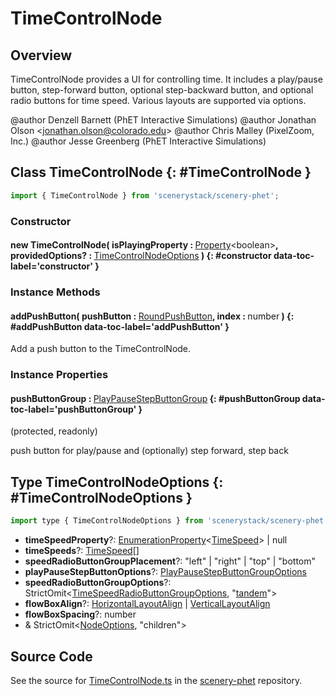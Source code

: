 # TimeControlNode

## Overview

TimeControlNode provides a UI for controlling time.  It includes a play/pause button, step-forward button,
optional step-backward button, and optional radio buttons for time speed. Various layouts are supported via options.

@author Denzell Barnett (PhET Interactive Simulations)
@author Jonathan Olson &lt;jonathan.olson@colorado.edu&gt;
@author Chris Malley (PixelZoom, Inc.)
@author Jesse Greenberg (PhET Interactive Simulations)

## Class TimeControlNode {: #TimeControlNode }


```js
import { TimeControlNode } from 'scenerystack/scenery-phet';
```
### Constructor

#### new TimeControlNode( isPlayingProperty : <span style="font-weight: 400;">[Property](../axon/Property.md)&lt;<span style="color: hsla(calc(var(--md-hue) + 180deg),80%,40%,1);">boolean</span>&gt;</span>, providedOptions? : <span style="font-weight: 400;">[TimeControlNodeOptions](../scenery-phet/TimeControlNode.md#TimeControlNodeOptions)</span> ) {: #constructor data-toc-label='constructor' }

### Instance Methods

#### addPushButton( pushButton : <span style="font-weight: 400;">[RoundPushButton](../sun/RoundPushButton.md)</span>, index : <span style="font-weight: 400;"><span style="color: hsla(calc(var(--md-hue) + 180deg),80%,40%,1);">number</span></span> ) {: #addPushButton data-toc-label='addPushButton' }

Add a push button to the TimeControlNode.

### Instance Properties

#### pushButtonGroup : <span style="font-weight: 400;">[PlayPauseStepButtonGroup](../scenery-phet/PlayPauseStepButtonGroup.md)</span> {: #pushButtonGroup data-toc-label='pushButtonGroup' }

(protected, readonly)

push button for play/pause and (optionally) step forward, step back



## Type TimeControlNodeOptions {: #TimeControlNodeOptions }


```js
import type { TimeControlNodeOptions } from 'scenerystack/scenery-phet';
```
- **timeSpeedProperty**?: [EnumerationProperty](../axon/EnumerationProperty.md)&lt;[TimeSpeed](../scenery-phet/TimeSpeed.md)&gt; | <span style="color: hsla(calc(var(--md-hue) + 180deg),80%,40%,1);">null</span>
- **timeSpeeds**?: [TimeSpeed](../scenery-phet/TimeSpeed.md)[]
- **speedRadioButtonGroupPlacement**?: "left" | "right" | "top" | "bottom"
- **playPauseStepButtonOptions**?: [PlayPauseStepButtonGroupOptions](../scenery-phet/PlayPauseStepButtonGroup.md#PlayPauseStepButtonGroupOptions)
- **speedRadioButtonGroupOptions**?: StrictOmit&lt;[TimeSpeedRadioButtonGroupOptions](../scenery-phet/TimeSpeedRadioButtonGroup.md#TimeSpeedRadioButtonGroupOptions), "[tandem](../tandem/tandem.md)"&gt;
- **flowBoxAlign**?: [HorizontalLayoutAlign](../scenery/LayoutAlign.md#HorizontalLayoutAlign) | [VerticalLayoutAlign](../scenery/LayoutAlign.md#VerticalLayoutAlign)
- **flowBoxSpacing**?: <span style="color: hsla(calc(var(--md-hue) + 180deg),80%,40%,1);">number</span>
- &amp; StrictOmit&lt;[NodeOptions](../scenery/Node.md#NodeOptions), "children"&gt;




## Source Code

See the source for [TimeControlNode.ts](https://github.com/phetsims/scenery-phet/blob/main/js/TimeControlNode.ts) in the [scenery-phet](https://github.com/phetsims/scenery-phet) repository.
